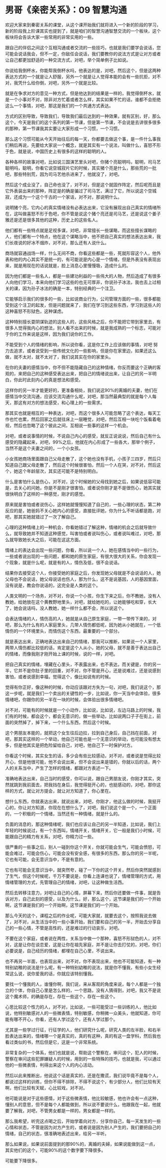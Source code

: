 # 男哥《亲密关系》：09 智慧沟通

欢迎大家来到秦密关系的课堂，从这个课开始我们就将进入一个新的阶段的学习，新的阶段我上阶课其实也提到了，就是咱们的智慧沟通智慧交流的一个板块，这个板块将会告诉大家一些常用的非常实用的一些。

跟自己的伴侣之间这个互相沟通或者交流的一些技巧，也就是我们要学会说话，您可能会说话我会，但不一定，你敌任会说话，我们要教你的说法方式是让对方或者让自己都更加舒适的一种交流方式，对吧，举个简单例子比如说。

你说给我倒杯水，你能帮我倒杯水吗，他表达的是，对吧，然后这个，但是这两种表达方式的一个就是让人舒服，另外一个就是让人觉得本能的会有一些抗拒，对不对，我凭什么给你倒，对吧，另外一个就是比较。

就是在争求对方的意见一种方式，但是他达到的结果是一样的，我觉得倒杯水，就是一个小事对不对，除非对方忙着或者怎么样，其实如果不忙的话，谁都不会拒绝这么一个事情，对吧，那这是我们的一个共通方式表达。

方式的区别导致，导致我们，导致我们最后达到的一种效果，就有区别，好，那么这个，今天是我们的这个系列的第一节课，但是第一节课，不会说是去讲很多很多的那种，第一节课我其实要让大家形成一个习惯，一个习惯。

那么这个习惯可能从今天开始往后的每一天，你都要去做这个事，是一件什么事我们稍后再说，先要给大家说一个概念，就是其实有一个说法，叫做什么，喜怒不形于色，就是说，中国历史上有很多的这样的聪明的人。

各种各样的故事对吧，比如说三国演艺里头对吧，你猪个亮聪明吗，聪明，司马艺聪明吗，聪明，你看它说空城寂片它的时候，其实猪个亮是什么，那些荒的一批吧，那些特别荒，因为司马艺他杀进来了，他就没了，对吧。

然后这个成业没了，自己命也没了，对不对，但是这个就固作阵定，然后呢而且是它外表装出来的那种，阵定是的确是骗过了司马艺，满过了它，所以说这个空城寂，还成为一个这个千古的一个家话，对不对，那说明什么。

说明猪个亮，它内心的真实情绪没有必表达出来，它没有展现出自己真实的情绪所在，这叫做喜怒不形于色吧，你不管是说这个猪个亮还是司马艺，还是说这个姜子雅还是还是很多其他的这种，历史上的这些名人。

他们都有一些特点就是足视多谋，对吧，非常擅长一些谋略，而这些擅长谋略的人，他们都有一个特点，他在这个谋略当中，他不把自己真实的想法表达出来，我们长夜说的好冰不烟炸，对不对，那么还有人说什么。

商场就容通战场一样，什么无间不商，你看这些都是一些，死就形容这个人，他外表和他的内心其实不是统一的，有可能说是内心是一个情绪，但是外表没有表现出来，就是用现在的话说就是，脸上消息心里慢慢吸，造成什么的。

因为他们都是一些名人，都是一些建功利益的一些伟大的人物，然后造成了有很多人向他们学习，本来向他们学习这些的也无可厚非，你说孙子冰法，我也去上过相关的课，因为孙子冰法的确是一本，特别经典的一个注卫。

它能够启示我们的很多的一些，比如说商业行为，公司管理方面的一些，很多都能受到这个注卫的起发，但是问题就来了，我们在学习到这些东西，学习到这些人的这种喜怒不形狱色，这种谋虑。

这种特别擅长耍阴谋轨迹的这些人的，这些风格之后，你不能把它带到家里去，有很多人觉得我内心的想法，别人看不出来的时候，就是我成熟的一个标志，可能对于你的工作来说是这样，因为我们说你的工作。

不能受到个人的情绪的影响，所以说你看，这是你工作上应该做的事情，对吧 努力去追求，或者说受到一些传统文化的一些影响，但是你在家里边，如果还这么做，就不太对，就不太对了，我们说其实在你的家里头。

在你的夫妻的感情当中，你不但不能隐藏自己的这种情绪，你反而要这个正确的客观的，来把自己的这种感受表达出来，把自己的情绪说出来，让自己的另一半明白，你此时此刻内心的真是想法和感受。

这样你的另一半才能更好的，更准备相处，我们说这90%的离婚的夫妻，他们在感情当中交流沟通，应该交流沟通什么呢，对吧，那当然最典型的就是每个人每天，那这有对方的想法感受，和心理上的一些需求。

那其实也就是相互的一种表达，对吧，而这个很多人可能忽略了这个表达，每天工作也忙也累，然后回家之后就往床上一层睡觉，对吧，然后互相一块吃个饭看着电视，然后也忽略了这个彼此之间，互相说一些事的这样一个机会。

对吧，或者说事情的时候，不说自己内心的感受，就反正说说说，然后自己有什么感受的隐藏起来，对吧，99%之后，他就在内心形成了一些各大，那举个例子，当然不是这个夫妻之间的，一个小女孩。

小女孩她商场里面跟自己父母走散了，这个她也没有手机，小孩子三四岁，然后只知道自己跟父母走散了，然后这个时候很害怕，然后一个人在哭，对不对，然后这个，她这个年龄层次，其实还可能不是特别明白。

什么是害怕什么是伤心，对不对，这个时候她的父母找到她之后，如果说低容可能是，去关心的问她，你是不是刚才很害怕，或者说你刚才是不是很伤心，她其实就很快明白了这样的一种感觉，刚才的感觉。

原来就是害怕或者说伤心，这样她就慢慢知道了自己的，一些心理的状态，第二种反应的是，她爸妈不关心她内心的感受，直接批评她，你为什么不听话都是跑，对吧，那其实她就错过了一次了解自己。

心理的这种情绪上的一种机会，你看她错过了解这种，情绪的机会之后就导致什么，就导致她并不知道这种感觉，叫害怕或者说叫伤心，或者说叫难过，对吧，那么就导致她长大之后，可能在这这方面。

情绪上的表达会出现一些问题，你看，所以说一个人，她在感情当中的一些行为，一些或者说出现的一些问题，都和她的原生家庭，有很大很大的关系，你会发现一个现象，就是什么呢，就是有的人，情伤及低，很不会说话。

结果你去接受这个人，你接受她的家庭之后，你发现她父母就是不会说话的人，她父母也不会说话，她父母说话也伤人，那为什么，这不是说基因，人的基因里面，没有说是，教会你说话的，这完全是人类的这个。

人类文明的一个场务，对不对，你说一个小孩，你生下来之后，你不教她，没有人教她，给她放在这个黄教野地里头，对吧，就给她吃的，让她能够吃和穿，长大了，她会说话吗，没人教她，她一样什么都不会，所以说这个。

会表达情绪的人，情伤高的人，她就是从自己原生家庭，一带一带传下来的，对吧，那么为什么有的人家庭里头，几带人情伤都低呢，因为她从小她就在，一个低情伤的一个环境里头，而情伤这个东西，最重要的一个部分。

就是表达出来，正确地表达出来自己的情绪，那我可以推断，如果说一个人家里，两带人情伤都比较低的话，肯定是这个人从小，她的父母，就不是善于表达出自己的情绪，而像我刚才刚开始上课的时候，说的一样，对吧。

把自己真实的情绪，埋藏在心里头，不表露出来，也不表达，而关键是，你的另一半，它并不是你肚子里的回重，对不对，你不管是开心，还是说难过，还是说感到害怕，或者说感到幸福，觉得这个，像比如说有的时候。

觉得有你正好，像这种的时候，你动应该跟对方失为一句，对吧，我们说这个，那这一步呢，就是我们一个卖出的关键性的一步，比如说，你一天当中会体验，很多情绪吧，你跟你的另一半在一块的时候，会体验出很多情绪吧。

对不对，可能有的时候就是一个小动作，比如说，比如说，左边马路上的时候，我们有的时候，都会这个，都会无意识的，做一些举动，比如说两口子子在街上，前面的突然掉了，掉下来，一个什么东西，然后这个时候。

这个男朋友本能的，就把这个女生往后边拉，拉到自己身后，自己挡在前面，对吧，那其实这样的一个举动，他自己可能也是一个无意识的举动，也可能没有想太多，但是他其实是把危险留给自己，对吧，他自己下一时保护对方。

你看这个时候，其实女生的话，多少会有些比较感动，对不对，或者说是觉得比较开心，但是他很可能，他不会说出来，但不会说出来是错的，你就以后的话，两个人的关系当中，产生了怎样的情绪，都跟对方表述一下。

准确地表达出来，自己当时的感受，你可以说，跟自己男朋友说，你刚才其实，突然就跳到我前面去，把我挡在身后，我觉得挺开心的，也挺感动的，对吧，那你这样的方式，就让对方提会，就让对方知道了，你心里在。

想什么东西，你就表达出来，就说出来，对吧，你刚才，他这么做的时候，我挺开心的，你让对方知道，你现在在想什么了，对吧，我们说这个是一个，一个正面的，一个积极的一个情绪，当然还有一种情绪，就是什么的。

负面的消息的，那这种情绪呢，我们也应该让自己的另一半知道，比如说，我们上年轻的时候说过，有一个东西叫，情绪开关，情绪开关，它一般是我们小时候，可能跟自己的精力有关系，对吧，你精力过一些。

很严重的一些事之后，别人一碰到你这个开关，你就可能会生气，可能会愤怒，可能会难过，可能会伤心，可能会没有安全感，有很多的东西，那么你的另一半呢，它也有可能，会无意识当中，不是有意的。

它也有可能会无意识当中，就突然夸，碰了一下你的这个开关，然后你突然就感到了生气，但这个时候呢，千万不要说是，你看上连课也说了，情绪管理的方式，用情绪管理的方式，先管理自己的情绪，对吧，让这种做生活西。

然后去转移注意力，对吧让自己的心情，屏幕下来，然后你还要做一件事，就是告诉对方，自己此刻的感受，以及为什么，好，那么这个，这节课是我们的一个开始啊，这节课是我们的一个开始啊，这节课是我们的一个开始。

那么今天的这个，课程之后的作业呢，可能大家就，就要去这个，按照我说去做了，对不对，从生活当中的一些小事开始，我们要和自己的另一半，开始去分享自己的一些心情，不管是高性的，还是难过的行动哀乐，对吧。

不要在这个家庭，或者说在两性，关系当中做一个那种，喜怒不形狱色的人，对不对，这是让你在谈恋爱，这是让你在祖先家庭，并不是让你去打仗的，对吧，你们必要说是，自己经历的情绪，都埋在自己心里，不说出来。

也不再另一半面，也表现出来，对不对，你不表现出来，他也不可能知道，有一种特别幼稚的说法是什么呢，有一种特别幼稚的说法，就是你不懂我，有些小女生经常这么说，说你爱我的话，你就应该特别懂我。

要找一个懂我的人，谁懂你啊，我们说，来从客观的角度来说，每个人都是一个独立的个体，你自己心里是怎么样的，一个思路，没有人猜得到，对吧，我又不是说这个魔术师，的确是存在，存在一些这个，存在一些这个。

心思比较这个性力的人，对不对，比如说，一些可能受过一些训练的人，他比如说，他特别敏感对人的一些微表情，特别敏感，你稍微一众美头，他就知道，你可能有哪不开心，你看，还有人学过这个，还有人学过那个。

尤其是一些学过行征，行征学的人，他们研究什么呢，研究人类的左半脸，和右半脸表达出来的，情绪哪一个是真实的，真的有这种，真的有这一盘学科，然后我也看过类似的书，然后但是它，这是一个非常系统。

非常复杂的一个体系，他们也就是说，帮助这个警察在，审问这个，犯人的时候，警察在审问这些犯罪嫌疑人的时候，用到的一些特殊的技巧，也就是我，可以通过他的一些微表情，判得出来这个人的内心活动。

然后以此来推断出，他说这个话是真实的，还是在撒谎，我们说毕竟不是每个人，都说过这样的训练，但你不得不排除，不得不说这个，有少部分人，他们比较有天啊，他们比较有天赋，心比较戏，对不对。

他可能说是对于这些感情，对于这些微表情，他比较敏感，他也许会有一点这种，懂别人的意思，但不是每个人都能做到，所以说不要说什么，他跟我在一起，他就要了解我，对吧，不管男女都是一样的，男女都是一样的。

那么我希望，听完这点喝之后，开始学着向对方，分享你自己，每一天发生的一些心情和状态，不管是因为对方产生的，或者说是因为别人产生的，我们要把自己的情绪，自己的状态，很准确地表述出来，给另一半听。

那么如果说，如果说前面提到的那90%的，离婚的夫婦，如果说能做到这一点，其实他们的这个，可能90%的这个数字要下降很多。

可能要下降很多。